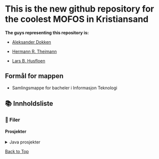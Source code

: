 # This is the new github repository for the coolest MOFOS in Kristiansand

**The guys representing this repository is:**

- [Aleksander Dokken](https://github.com/MagicDocJr)

- [Hermann R. Theimann](https://github.com/hertheim)

- [Lars B. Husfloen](https://github.com/LarsHusfloen)

## Formål for mappen

- Samlingsmappe for bacheler i Informasjon Teknologi

## 📚 Innholdsliste

### 📃 Filer

#### Prosjekter

<details>
<summary>Java prosjekter</summary>
  
##### Test

  - ProstLassens.java
  
  </details>

[Back to Top](#this-is-the-new-github-repository-for-the-coolest-mofos-in-kristiansand)
